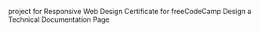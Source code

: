 project for Responsive Web Design Certificate for freeCodeCamp
Design a Technical Documentation Page
